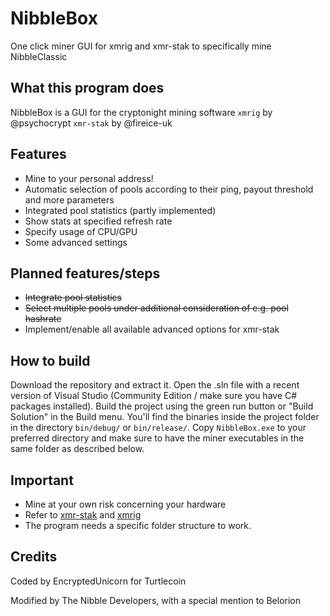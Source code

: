 # NibbleBox 
One click miner GUI for xmrig and xmr-stak to specifically mine NibbleClassic

## What this program does
NibbleBox is a GUI for the cryptonight mining software `xmrig` by @psychocrypt `xmr-stak` by @fireice-uk  

## Features
* Mine to your personal address!
* Automatic selection of pools according to their ping, payout threshold and more parameters
* Integrated pool statistics (partly implemented)
* Show stats at specified refresh rate
* Specify usage of CPU/GPU
* Some advanced settings

## Planned features/steps
* ~~Integrate pool statistics~~ 
* ~~Select multiple pools under additional consideration of e.g. pool hashrate~~ 
* Implement/enable all available advanced options for xmr-stak 


## How to build
Download the repository and extract it. Open the .sln file with a recent version of Visual Studio (Community Edition / make sure you have C# packages installed). Build the project using the green run button or "Build Solution" in the Build menu. You'll find the binaries inside the project folder in the directory `bin/debug/` or `bin/release/`. Copy `NibbleBox.exe` to your preferred directory and make sure to have the miner executables in the same folder as described below.

## Important
* Mine at your own risk concerning your hardware
* Refer to [xmr-stak](https://github.com/fireice-uk/xmr-stak) and [xmrig](https://github.com/xmrig)
* The program needs a specific folder structure to work.


## Credits
Coded by EncryptedUnicorn for Turtlecoin

Modified by The Nibble Developers, with a special mention to Belorion


